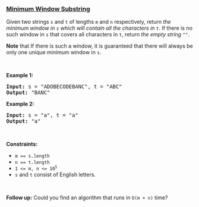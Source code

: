 ### [Minimum Window Substring](https://leetcode.com/problems/minimum-window-substring)

<p>Given two strings <code>s</code> and <code>t</code>&nbsp;of lengths&nbsp;<code>m</code>&nbsp;and <code>n</code>&nbsp;respectively, return <em>the minimum window in <code>s</code> which will contain all the characters in <code>t</code></em>. If there is no such window in <code>s</code> that covers all characters in <code>t</code>, return <em>the empty string <code>&quot;&quot;</code></em>.</p>

<p><strong>Note</strong> that If there is such a window, it is&nbsp;guaranteed that there will always be only one unique minimum window in <code>s</code>.</p>

<p>&nbsp;</p>
<p><strong>Example 1:</strong></p>
<pre><strong>Input:</strong> s = "ADOBECODEBANC", t = "ABC"
<strong>Output:</strong> "BANC"
</pre><p><strong>Example 2:</strong></p>
<pre><strong>Input:</strong> s = "a", t = "a"
<strong>Output:</strong> "a"
</pre>
<p>&nbsp;</p>
<p><strong>Constraints:</strong></p>

<ul>
	<li><code>m == s.length</code></li>
	<li><code>n == t.length</code></li>
	<li><code>1 &lt;= m, n&nbsp;&lt;= 10<sup>5</sup></code></li>
	<li><code>s</code> and <code>t</code> consist of English letters.</li>
</ul>

<p>&nbsp;</p>
<strong>Follow up:</strong> Could you find an algorithm that runs in <code>O(m + n)</code> time?